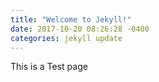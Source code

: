 ```yaml
---
title: "Welcome to Jekyll!"
date: 2017-10-20 08:26:28 -0400
categories: jekyll update
---
```


This is a Test page

